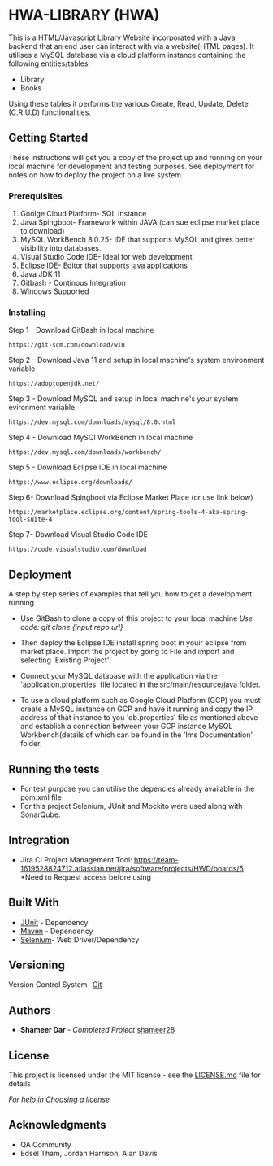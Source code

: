 # HWA-LIBRARY (HWA)

This is a HTML/Javascript Library Website incorporated with a Java backend that an end user can interact with via a website(HTML pages).
It utilises a MySQL database via a cloud platform instance containing the following entities/tables:

- Library
- Books

Using these tables it performs the various Create, Read, Update, Delete (C.R.U.D) functionalities.

## Getting Started

These instructions will get you a copy of the project up and running on your local machine for development and testing purposes. See deployment for notes on how to deploy the project on a live system.

### Prerequisites
1. Goolge Cloud Platform- SQL Instance
2. Java Spingboot- Framework within JAVA (can sue eclipse market place to download)
3. MySQL WorkBench 8.0.25- IDE that supports MySQL and gives better visibility into databases. 
4. Visual Studio Code IDE- Ideal for web development
5. Eclipse IDE- Editor that supports java applications
6. Java JDK 11  
7. Gitbash - Continous Integration 
8. Windows Supported

### Installing

Step 1 - Download GitBash in local machine
```
https://git-scm.com/download/win
```
Step 2 - Download Java 11 and setup in local machine's system environment variable
```
https://adoptopenjdk.net/
```
Step 3 - Download MySQL and setup in local machine's your system evironment variable. 
```
https://dev.mysql.com/downloads/mysql/8.0.html
```
Step 4 - Download MySQl WorkBench in local machine
```
https://dev.mysql.com/downloads/workbench/
```
Step 5 - Download Eclipse IDE in local machine
```
https://www.eclipse.org/downloads/
```
Step 6- Download Spingboot via Eclipse Market Place (or use link below)
```
https://marketplace.eclipse.org/content/spring-tools-4-aka-spring-tool-suite-4
```
Step 7- Download Visual Studio Code IDE
```
https://code.visualstudio.com/download
```
## Deployment
A step by step series of examples that tell you how to get a development running

- Use GitBash to clone a copy of this project to your local machine
*Use code: git clone {input repo url}*  

- Then deploy the Eclipse IDE install spring boot in youir eclipse from market place. Import the project by going to File and import and selecting 'Existing Project'.

- Connect your MySQL database with the application via the 'application.properties' file located in the src/main/resource/java folder.

- To use a cloud platform such as Google Cloud Platform (GCP) you must create a MySQL instance on GCP and have it running and copy the IP address of that instance to you 'db.properties' file as mentioned above and establish a connection between your GCP instance MySQL Workbench(details of which can be found in the 'Ims Documentation' folder.   

## Running the tests
- For test purpose you can utilise the depencies already available in the pom.xml file
- For this project Selenium, JUnit and Mockito were used along with SonarQube.


## Intregration 
- Jira CI Project Management Tool:
https://team-1619528824712.atlassian.net/jira/software/projects/HWD/boards/5
*Need to Request access before using 


## Built With
* [JUnit](https://mvnrepository.com/artifact/junit/junit/) - Dependency
* [Maven](https://maven.apache.org/) - Dependency
* [Selenium](https://chromedriver.storage.googleapis.com/index.html)- Web Driver/Dependency

## Versioning

Version Control System- [Git](https://git-scm.com/downloads)

## Authors

* **Shameer Dar** - *Completed Project* [shameer28](https://github.com/Shameer28/HWA-Library)

## License

This project is licensed under the MIT license - see the [LICENSE.md](LICENSE.md) file for details 

*For help in [Choosing a license](https://choosealicense.com/)*

## Acknowledgments

* QA Community
* Edsel Tham, Jordan Harrison, Alan Davis

